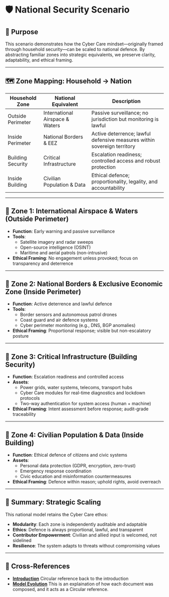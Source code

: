 # 🛡️ National Security Scenario

## 🎯 Purpose

This scenario demonstrates how the Cyber Care mindset—originally framed through household security—can be scaled to national defence. By abstracting familiar zones into strategic equivalents, we preserve clarity, adaptability, and ethical framing.

---

## 🗺️ Zone Mapping: Household → Nation

| Household Zone        | National Equivalent             | Description                                                                 |
|-----------------------|----------------------------------|-----------------------------------------------------------------------------|
| Outside Perimeter     | International Airspace & Waters | Passive surveillance; no jurisdiction but monitoring is lawful              |
| Inside Perimeter      | National Borders & EEZ          | Active deterrence; lawful defensive measures within sovereign territory     |
| Building Security     | Critical Infrastructure         | Escalation readiness; controlled access and robust protection               |
| Inside Building       | Civilian Population & Data      | Ethical defence; proportionality, legality, and accountability              |

---

## 🔹 Zone 1: International Airspace & Waters (Outside Perimeter)

- **Function**: Early warning and passive surveillance  
- **Tools**:
  - Satellite imagery and radar sweeps
  - Open-source intelligence (OSINT)
  - Maritime and aerial patrols (non-intrusive)
- **Ethical Framing**: No engagement unless provoked; focus on transparency and deterrence

---

## 🔸 Zone 2: National Borders & Exclusive Economic Zone (Inside Perimeter)

- **Function**: Active deterrence and lawful defence  
- **Tools**:
  - Border sensors and autonomous patrol drones
  - Coast guard and air defence systems
  - Cyber perimeter monitoring (e.g., DNS, BGP anomalies)
- **Ethical Framing**: Proportional response; visible but non-escalatory posture

---

## 🔹 Zone 3: Critical Infrastructure (Building Security)

- **Function**: Escalation readiness and controlled access  
- **Assets**:
  - Power grids, water systems, telecoms, transport hubs
  - Cyber Care modules for real-time diagnostics and lockdown protocols
  - Two-way authentication for system access (human + machine)
- **Ethical Framing**: Intent assessment before response; audit-grade traceability

---

## 🔸 Zone 4: Civilian Population & Data (Inside Building)

- **Function**: Ethical defence of citizens and civic systems  
- **Assets**:
  - Personal data protection (GDPR, encryption, zero-trust)
  - Emergency response coordination
  - Civic education and misinformation countermeasures
- **Ethical Framing**: Defence within reason; uphold rights, avoid overreach

---

## 🧩 Summary: Strategic Scaling

This national model retains the Cyber Care ethos:
- **Modularity**: Each zone is independently auditable and adaptable  
- **Ethics**: Defence is always proportional, lawful, and transparent  
- **Contributor Empowerment**: Civilian and allied input is welcomed, not sidelined  
- **Resilience**: The system adapts to threats without compromising values

---

##  🔗 Cross-References

- [**Introduction**](./introduction.md) Circular reference back to the introduction
- [**Model Evolution**](./evolution.md) This is an explaination of how each document was composed, and it acts as a Circular reference.
 
